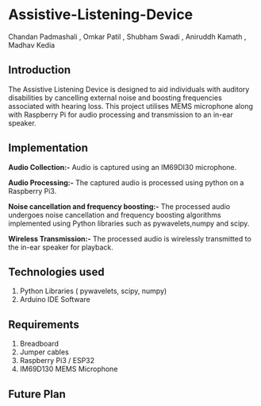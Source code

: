 # Assistive-Listening-Device
Chandan Padmashali , Omkar Patil , Shubham Swadi , Aniruddh Kamath , Madhav Kedia 
## Introduction
The Assistive Listening Device is designed to aid individuals with auditory disabilities by cancelling external noise and boosting frequencies associated with hearing loss. This project utilises MEMS microphone along with Raspberry Pi for audio processing and transmission to an in-ear speaker.
## Implementation 
 **Audio Collection:-**
Audio is captured using an IM69DI30 microphone.

**Audio Processing:-**
The captured audio is processed using python on a Raspberry Pi3.

**Noise cancellation and frequency boosting:-** The processed audio undergoes noise cancellation and frequency boosting algorithms implemented using Python libraries such as pywavelets,numpy and scipy.

**Wireless Transmission:-** 
The processed audio is wirelessly transmitted to the in-ear speaker for playback.
## Technologies used
1. Python Libraries ( pywavelets, scipy, numpy)
2. Arduino IDE Software 
## Requirements
1. Breadboard
2. Jumper cables
3. Raspberry Pi3 / ESP32 
4. IM69D130 MEMS Microphone


## Future Plan



